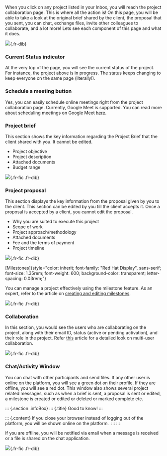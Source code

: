 When you click on any project listed in your Inbox, you will reach the
project collaboration page. This is where all the action is! On this
page, you will be able to take a look at the original brief shared by
the client, the proposal that you sent, you can chat, exchange files,
invite other colleagues to collaborate, and a lot more! Lets see each
component of this page and what it does. 

![](https://cdn.document360.io/55483967-4645-4b8f-8021-38fbe732305d/Images/Documentation/chrome_8Ax0AR2ugN.gif){.fr-dib}

### Current Status indicator

At the very top of the page, you will see the current status of the
project. For instance, the project above is in progress. The status
keeps changing to keep everyone on the same page (literally!). 

### Schedule a meeting button

Yes, you can easily schedule online meetings right from the project
collaboration page. Currently, Google Meet is supported. You can read
more about scheduling meetings on Google Meet
[here](/v1/docs/scheduling-calls-on-google-meet). 

### Project brief

This section shows the key information regarding the Project Brief that
the client shared with you. It cannot be edited. 

-   Project objective
-   Project description
-   Attached documents
-   Budget range

![](https://cdn.document360.io/55483967-4645-4b8f-8021-38fbe732305d/Images/Documentation/image-1675157662964.png){.fr-fic
.fr-dib}

### Project proposal

This section displays the key information from the proposal given by you
to the client. This section can be edited by you till the client accepts
it. Once a proposal is accepted by a client, you cannot edit the
proposal. 

-   Why you are suited to execute this project
-   Scope of work
-   Project approach/methodology
-   Attached documents
-   Fee and the terms of payment
-   Project timeline

![](https://cdn.document360.io/55483967-4645-4b8f-8021-38fbe732305d/Images/Documentation/image-1675155140214.png){.fr-fic
.fr-dib}

[Milestones]{style="color: inherit; font-family: \"Red Hat Display\", sans-serif; font-size: 1.35rem; font-weight: 600; background-color: transparent; letter-spacing: 0.03rem;"}

You can manage a project effectively using the milestone feature. As an
expert, refer to the article on [creating and editing
milestones](/v1/docs/setting-and-updating-milestones). 

![](https://cdn.document360.io/55483967-4645-4b8f-8021-38fbe732305d/Images/Documentation/image-1675157803776.png){.fr-fic
.fr-dib}

### Collaboration

In this section, you would see the users who are collaborating on the
project, along with their email ID, status (active or pending
activation), and their role in the project. Refer
[this](/v1/docs/multiuser-collaboration-projects-experts) article for a
detailed look on multi-user collaboration. 

![](https://cdn.document360.io/55483967-4645-4b8f-8021-38fbe732305d/Images/Documentation/image-1675157992018.png){.fr-fic
.fr-dib}

### Chat/Activity Window

You can chat with other participants and send files. If any other user
is online on the platform, you will see a green dot on their profile. If
they are offline, you will see a red dot. This window also shows several
project related messages, such as when a brief is sent, a proposal is
sent or edited, a milestone is created or edited or deleted or marked
complete etc.

::: {.section .infoBox}
::: {.title}
Good to know!
:::

::: {.content}
If you close your browser instead of logging out of the platform, you
will be shown online on the platform. 
:::
:::

If you are offline, you will be notified via email when a message is
received or a file is shared on the chat application.

![](https://cdn.document360.io/55483967-4645-4b8f-8021-38fbe732305d/Images/Documentation/image-1675158039597.png){.fr-fic
.fr-dib}
